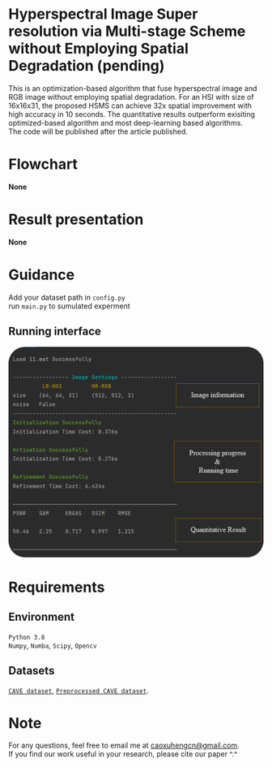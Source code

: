 # Hyperspectral Image Super resolution via Multi-stage Scheme without Employing Spatial Degradation (**pending**)
This is an optimization-based algorithm that fuse hyperspectral image and RGB image without employing spatial degradation.  For an HSI with size of 16x16x31, the proposed HSMS can achieve 32x spatial improvement with high accuracy in 10 seconds. The quantitative results outperform exisiting optimized-based algorithm and most deep-learning based algorithms.    
The code will be published after the article published.  
# Flowchart
**None**  
# Result presentation  
**None**  
# Guidance  
Add your dataset path in `config.py`  
run `main.py` to sumulated experment   
## Running interface  
![Introduce](https://github.com/Caoxuheng/imgs/raw/main/%E5%9B%BE%E7%89%871.png)
# Requirements  
## Environment  
`Python 3.8`  
`Numpy`, `Numba`, `Scipy`, `Opencv`
## Datasets
[`CAVE dataset`](https://www1.cs.columbia.edu/CAVE/databases/multispectral/), 
 [`Preprocessed CAVE dataset`](https://aistudio.baidu.com/aistudio/datasetdetail/147509).
# Note
For any questions, feel free to email me at caoxuhengcn@gmail.com.  
If you find our work useful in your research, please cite our paper ^.^
